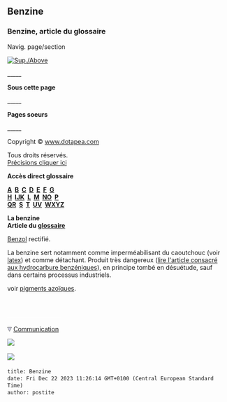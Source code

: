 ## Benzine
### Benzine, article du glossaire
 Navig. page/section

[![Sup./Above](_derived/up_cmp_themenoir010_up.gif)](b.html)

\_\_\_\_\_

**Sous cette page**

\_\_\_\_\_

**Pages soeurs**

\_\_\_\_\_

Copyright © www.dotapea.com

Tous droits réservés.  
[Précisions cliquer ici](droitscopie.html)

**Accès direct glossaire**

**[A](a.html)  [B](b.html)  [C](c.html)  [D](d.html)  [E](e.html)  [F](f.html)  [G](g.html)  
[H](h.html)  [IJK](ijk.html)  [L](l.html)  [M](m.html)  [NO](no.html)  [P](p.html)  
[QR](qr.html)  [S](s.html)  [T](t.html)  [UV](uv.html)  [WXYZ](wxyz.html)**

**La benzine  
Article du [glossaire](glossaire.html)**

[Benzol](benzol.html) rectifié.

La benzine sert notamment comme imperméabilisant du caoutchouc (voir [latex](latex.html#rendreleproduitimpermeable)) et comme détachant. Produit très dangereux ([lire l'article consacré aux hydrocarbure benzéniques](benzene.html)), en principe tombé en désuétude, sauf dans certains processus industriels.

voir [pigments azoïques](azoiques.html).



 

 ![](images/transparent122x1.gif)

![](images/flechebas.gif) [Communication](http://www.artrealite.com/annonceurs.htm) 

[![](https://cbonvin.fr/sites/regie.artrealite.com/visuels/campagne1.png)](index-2.html#20131014)

![](https://cbonvin.fr/sites/regie.artrealite.com/visuels/campagne2.png)
```
title: Benzine
date: Fri Dec 22 2023 11:26:14 GMT+0100 (Central European Standard Time)
author: postite
```
